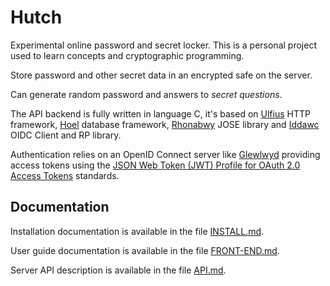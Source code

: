 # Hutch

Experimental online password and secret locker. This is a personal project used to learn concepts and cryptographic programming.

Store password and other secret data in an encrypted safe on the server.

Can generate random password and answers to _secret questions_.

The API backend is fully written in language C, it's based on [Ulfius](https://github.com/babelouest/ulfius) HTTP framework, [Hoel](https://github.com/babelouest/hoel) database framework, [Rhonabwy](https://github.com/babelouest/rhonabwy) JOSE library and [Iddawc](https://github.com/babelouest/iddawc) OIDC Client and RP library.

Authentication relies on an OpenID Connect server like [Glewlwyd](https://github.com/babelouest/glewlwyd) providing access tokens using the [JSON Web Token (JWT) Profile for OAuth 2.0 Access Tokens](https://www.rfc-editor.org/rfc/rfc9068.html) standards.

## Documentation

Installation documentation is available in the file [INSTALL.md](https://github.com/babelouest/hutch/blob/master/docs/INSTALL.md).

User guide documentation is available in the file [FRONT-END.md](https://github.com/babelouest/hutch/blob/master/docs/FRONT-END.md).

Server API description is available in the file [API.md](https://github.com/babelouest/hutch/blob/master/docs/API.md).
